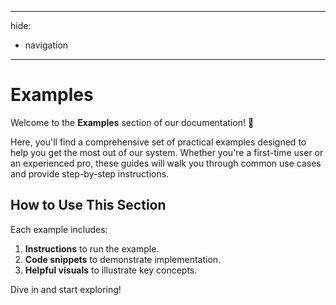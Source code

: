 ______________________________________________________________________

hide:

- navigation

______________________________________________________________________

# Examples

Welcome to the **Examples** section of our documentation! 🎉

Here, you'll find a comprehensive set of practical examples designed to help
you get the most out of our system. Whether you're a first-time user or an
experienced pro, these guides will walk you through common use cases and
provide step-by-step instructions.

## How to Use This Section

Each example includes:

1. **Instructions** to run the example.
1. **Code snippets** to demonstrate implementation.
1. **Helpful visuals** to illustrate key concepts.

Dive in and start exploring!
